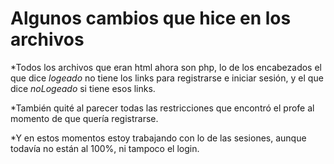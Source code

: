 # Algunos cambios que hice en los archivos

*Todos los archivos que eran html ahora son php, lo de los encabezados el que dice *logeado* no tiene los links para registrarse e iniciar sesión, y el que dice *noLogeado* si tiene esos links.

*También quité al parecer todas las restricciones que encontró el profe al momento de que quería registrarse.

*Y en estos momentos estoy trabajando con lo de las sesiones, aunque todavía no están al 100%, ni tampoco el login.